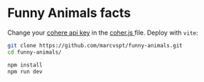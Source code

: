 # Funny Animals facts
Change your [cohere api key](https://dashboard.cohere.ai/api-keys) in the [coher.js ](./src/logic/cohere.js) file. Deploy with `vite`:
```bash
git clone https://github.com/marcvspt/funny-animals.git
cd funny-animals/

npm install
npm run dev
```